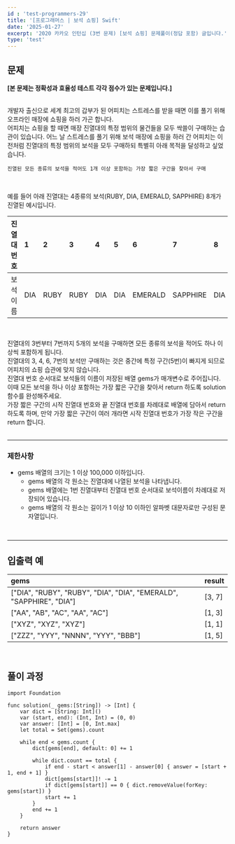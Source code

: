 ```yaml
---
id : 'test-programmers-29'
title: '[프로그래머스 | 보석 쇼핑] Swift'
date: '2025-01-27'
excerpt: '2020 카카오 인턴십 (3번 문제) [보석 쇼핑] 문제풀이(정답 포함) 글입니다.'
type: 'test'
---
```


## 문제

**[본 문제는 정확성과 효율성 테스트 각각 점수가 있는 문제입니다.]**

<br>
개발자 출신으로 세계 최고의 갑부가 된 어피치는 스트레스를 받을 때면 이를 풀기 위해 오프라인 매장에 쇼핑을 하러 가곤 합니다.<br>
어피치는 쇼핑을 할 때면 매장 진열대의 특정 범위의 물건들을 모두 싹쓸이 구매하는 습관이 있습니다.
어느 날 스트레스를 풀기 위해 보석 매장에 쇼핑을 하러 간 어피치는 이전처럼 진열대의 특정 범위의 보석을 모두 구매하되 특별히 아래 목적을 달성하고 싶었습니다.<br>

~~~
진열된 모든 종류의 보석을 적어도 1개 이상 포함하는 가장 짧은 구간을 찾아서 구매
~~~

<br>

예를 들어 아래 진열대는 4종류의 보석(RUBY, DIA, EMERALD, SAPPHIRE) 8개가 진열된 예시입니다.<br>

|진열대 번호|1|2|3|4|5|6|7|8|
|:-|:-|:-|:-|:-|:-|:-|:-|:-|
|보석 이름|DIA|RUBY|RUBY|DIA|DIA|EMERALD|SAPPHIRE|DIA|

<br>

진열대의 3번부터 7번까지 5개의 보석을 구매하면 모든 종류의 보석을 적어도 하나 이상씩 포함하게 됩니다.<br>
진열대의 3, 4, 6, 7번의 보석만 구매하는 것은 중간에 특정 구간(5번)이 빠지게 되므로 어피치의 쇼핑 습관에 맞지 않습니다.<br>
진열대 번호 순서대로 보석들의 이름이 저장된 배열 gems가 매개변수로 주어집니다. 이때 모든 보석을 하나 이상 포함하는 가장 짧은 구간을 찾아서 return 하도록 solution 함수를 완성해주세요.<br>
가장 짧은 구간의 시작 진열대 번호와 끝 진열대 번호를 차례대로 배열에 담아서 return 하도록 하며, 만약 가장 짧은 구간이 여러 개라면 시작 진열대 번호가 가장 작은 구간을 return 합니다.<br>
<br>

***

### 제한사항

* gems 배열의 크기는 1 이상 100,000 이하입니다.
    * gems 배열의 각 원소는 진열대에 나열된 보석을 나타냅니다.
    * gems 배열에는 1번 진열대부터 진열대 번호 순서대로 보석이름이 차례대로 저장되어 있습니다.
    * gems 배열의 각 원소는 길이가 1 이상 10 이하인 알파벳 대문자로만 구성된 문자열입니다.

<br>

***

## 입출력 예

|gems|result|
|:-|:-|
|["DIA", "RUBY", "RUBY", "DIA", "DIA", "EMERALD", "SAPPHIRE", "DIA"]|[3, 7]|
|["AA", "AB", "AC", "AA", "AC"]|[1, 3]|
|["XYZ", "XYZ", "XYZ"]|[1, 1]|
|["ZZZ", "YYY", "NNNN", "YYY", "BBB"]|[1, 5]|

<br>

## 풀이 과정

~~~
import Foundation

func solution(_ gems:[String]) -> [Int] {    
    var dict = [String: Int]()
    var (start, end): (Int, Int) = (0, 0)
    var answer: [Int] = [0, Int.max]
    let total = Set(gems).count
        
    while end < gems.count {
        dict[gems[end], default: 0] += 1
            
        while dict.count == total {
            if end - start < answer[1] - answer[0] { answer = [start + 1, end + 1] }
            dict[gems[start]]! -= 1
            if dict[gems[start]] == 0 { dict.removeValue(forKey: gems[start]) }
            start += 1
        }
        end += 1
    }
        
    return answer
}
~~~